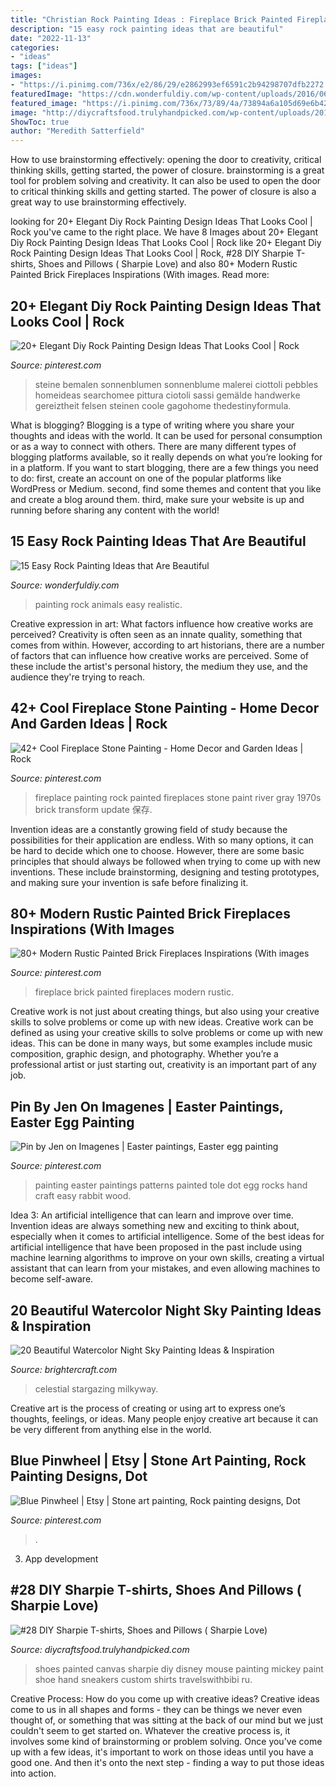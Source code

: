 ```yaml
---
title: "Christian Rock Painting Ideas : Fireplace Brick Painted Fireplaces Modern Rustic"
description: "15 easy rock painting ideas that are beautiful"
date: "2022-11-13"
categories:
- "ideas"
tags: ["ideas"]
images:
- "https://i.pinimg.com/736x/e2/86/29/e2862993ef6591c2b94298707dfb2272.jpg"
featuredImage: "https://cdn.wonderfuldiy.com/wp-content/uploads/2016/06/Realistic-animals-Rock-Painting.jpg"
featured_image: "https://i.pinimg.com/736x/73/89/4a/73894a6a105d69e6b42dc1ade7cbe14f.jpg"
image: "http://diycraftsfood.trulyhandpicked.com/wp-content/uploads/2017/04/Painted-and-sharpie-canvas-shoe.jpg"
ShowToc: true
author: "Meredith Satterfield"
---
```



How to use brainstorming effectively: opening the door to creativity, critical thinking skills, getting started, the power of closure.
brainstorming is a great tool for problem solving and creativity. It can also be used to open the door to critical thinking skills and getting started. The power of closure is also a great way to use brainstorming effectively.

	

		
looking for 20+ Elegant Diy Rock Painting Design Ideas That Looks Cool | Rock you've came to the right place. We have 8 Images about 20+ Elegant Diy Rock Painting Design Ideas That Looks Cool | Rock like 20+ Elegant Diy Rock Painting Design Ideas That Looks Cool | Rock, #28 DIY Sharpie T-shirts, Shoes and Pillows ( Sharpie Love) and also 80+ Modern Rustic Painted Brick Fireplaces Inspirations (With images. Read more:
		
    
## 20+ Elegant Diy Rock Painting Design Ideas That Looks Cool | Rock

<img loading=lazy src="https://i.pinimg.com/736x/73/89/4a/73894a6a105d69e6b42dc1ade7cbe14f.jpg" onerror="this.onerror=null;this.src='https://tse1.mm.bing.net/th?id=OIP.1VFf9PEpbiodkWUs5P6qYQHaKQ&amp;pid=15.1';" alt="20+ Elegant Diy Rock Painting Design Ideas That Looks Cool | Rock">

_Source: pinterest.com_

>steine bemalen sonnenblumen sonnenblume malerei ciottoli pebbles homeideas searchomee pittura ciotoli sassi gemälde handwerke gereiztheit felsen steinen coole gagohome thedestinyformula. 

	

What is blogging?
Blogging is a type of writing where you share your thoughts and ideas with the world. It can be used for personal consumption or as a way to connect with others. There are many different types of blogging platforms available, so it really depends on what you’re looking for in a platform. If you want to start blogging, there are a few things you need to do: first, create an account on one of the popular platforms like WordPress or Medium. second, find some themes and content that you like and create a blog around them. third, make sure your website is up and running before sharing any content with the world!

    
## 15 Easy Rock Painting Ideas That Are Beautiful

<img loading=lazy src="https://cdn.wonderfuldiy.com/wp-content/uploads/2016/06/Realistic-animals-Rock-Painting.jpg" onerror="this.onerror=null;this.src='https://tse1.mm.bing.net/th?id=OIP.5z6Zvy_4D6QgJL-aoa2BawHaK5&amp;pid=15.1';" alt="15 Easy Rock Painting Ideas that Are Beautiful">

_Source: wonderfuldiy.com_

>painting rock animals easy realistic. 

	

Creative expression in art: What factors influence how creative works are perceived?
Creativity is often seen as an innate quality, something that comes from within. However, according to art historians, there are a number of factors that can influence how creative works are perceived. Some of these include the artist's personal history, the medium they use, and the audience they're trying to reach.

    
## 42+ Cool Fireplace Stone Painting - Home Decor And Garden Ideas | Rock

<img loading=lazy src="https://i.pinimg.com/736x/5c/b2/75/5cb2750d6209c87ccd645ba400af05c0.jpg" onerror="this.onerror=null;this.src='https://tse1.mm.bing.net/th?id=OIP.BUwGT16CvrzmY0faw43XSQHaJ6&amp;pid=15.1';" alt="42+ Cool Fireplace Stone Painting - Home Decor and Garden Ideas | Rock">

_Source: pinterest.com_

>fireplace painting rock painted fireplaces stone paint river gray 1970s brick transform update 保存. 

	

Invention ideas are a constantly growing field of study because the possibilities for their application are endless. With so many options, it can be hard to decide which one to choose. However, there are some basic principles that should always be followed when trying to come up with new inventions. These include brainstorming, designing and testing prototypes, and making sure your invention is safe before finalizing it.

    
## 80+ Modern Rustic Painted Brick Fireplaces Inspirations (With Images

<img loading=lazy src="https://i.pinimg.com/736x/dc/c6/e1/dcc6e176552f27f7cecb57e32621ee11.jpg" onerror="this.onerror=null;this.src='https://tse1.mm.bing.net/th?id=OIP.OLwR6WicABWdGl_8o-A0hgHaK4&amp;pid=15.1';" alt="80+ Modern Rustic Painted Brick Fireplaces Inspirations (With images">

_Source: pinterest.com_

>fireplace brick painted fireplaces modern rustic. 

	

Creative work is not just about creating things, but also using your creative skills to solve problems or come up with new ideas.
Creative work can be defined as using your creative skills to solve problems or come up with new ideas. This can be done in many ways, but some examples include music composition, graphic design, and photography. Whether you’re a professional artist or just starting out, creativity is an important part of any job.

    
## Pin By Jen On Imagenes | Easter Paintings, Easter Egg Painting

<img loading=lazy src="https://i.pinimg.com/736x/e2/86/29/e2862993ef6591c2b94298707dfb2272.jpg" onerror="this.onerror=null;this.src='https://tse2.mm.bing.net/th?id=OIP.N-noo8kJ3t-hYnaWwEYMugHaLb&amp;pid=15.1';" alt="Pin by Jen on Imagenes | Easter paintings, Easter egg painting">

_Source: pinterest.com_

>painting easter paintings patterns painted tole dot egg rocks hand craft easy rabbit wood. 

	

Idea 3: An artificial intelligence that can learn and improve over time.
Invention ideas are always something new and exciting to think about, especially when it comes to artificial intelligence. Some of the best ideas for artificial intelligence that have been proposed in the past include using machine learning algorithms to improve on your own skills, creating a virtual assistant that can learn from your mistakes, and even allowing machines to become self-aware.

    
## 20 Beautiful Watercolor Night Sky Painting Ideas &amp; Inspiration

<img loading=lazy src="https://brightercraft.com/wp-content/uploads/2020/01/50525654083e1dfc6d258f3f7d7c6998.jpg" onerror="this.onerror=null;this.src='https://tse4.mm.bing.net/th?id=OIP.4Nb58Klkxk14j-GjM56HAQHaKC&amp;pid=15.1';" alt="20 Beautiful Watercolor Night Sky Painting Ideas &amp; Inspiration">

_Source: brightercraft.com_

>celestial stargazing milkyway. 

	

Creative art is the process of creating or using art to express one’s thoughts, feelings, or ideas. Many people enjoy creative art because it can be very different from anything else in the world.

    
## Blue Pinwheel | Etsy | Stone Art Painting, Rock Painting Designs, Dot

<img loading=lazy src="https://i.pinimg.com/736x/10/ac/7d/10ac7d5bf18592fbfb75884695baad6b.jpg" onerror="this.onerror=null;this.src='https://tse1.mm.bing.net/th?id=OIP.4g_FcPJhM2mjaShjljiCTwHaJ3&amp;pid=15.1';" alt="Blue Pinwheel | Etsy | Stone art painting, Rock painting designs, Dot">

_Source: pinterest.com_

>. 

	

3. App development 

    
## #28 DIY Sharpie T-shirts, Shoes And Pillows ( Sharpie Love)

<img loading=lazy src="http://diycraftsfood.trulyhandpicked.com/wp-content/uploads/2017/04/Painted-and-sharpie-canvas-shoe.jpg" onerror="this.onerror=null;this.src='https://tse3.mm.bing.net/th?id=OIP.syp3yNO7gzgetHxyDQXpoQHaJ6&amp;pid=15.1';" alt="#28 DIY Sharpie T-shirts, Shoes and Pillows ( Sharpie Love)">

_Source: diycraftsfood.trulyhandpicked.com_

>shoes painted canvas sharpie diy disney mouse painting mickey paint shoe hand sneakers custom shirts travelswithbibi ru. 

	

Creative Process: How do you come up with creative ideas?
Creative ideas come to us in all shapes and forms - they can be things we never even thought of, or something that was sitting at the back of our mind but we just couldn't seem to get started on.
Whatever the creative process is, it involves some kind of brainstorming or problem solving. Once you've come up with a few ideas, it's important to work on those ideas until you have a good one. And then it's onto the next step - finding a way to put those ideas into action.


